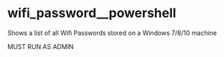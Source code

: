 # wifi_password__powershell
Shows a list of all Wifi Passwords stored on a Windows 7/8/10 machine

MUST RUN AS ADMIN
